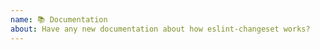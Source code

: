 ```yaml
---
name: 📚 Documentation
about: Have any new documentation about how eslint-changeset works?
---
```


<!---
Thanks for filing an issue 😄 ! Before you submit, please read the following:

Search open/closed issues before submitting since someone might have asked the same thing before!
-->
